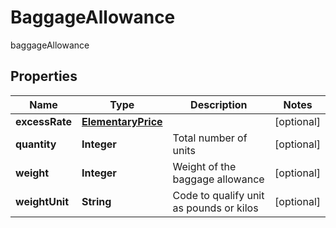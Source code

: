 

# BaggageAllowance

baggageAllowance

## Properties

| Name | Type | Description | Notes |
|------------ | ------------- | ------------- | -------------|
|**excessRate** | [**ElementaryPrice**](ElementaryPrice.md) |  |  [optional] |
|**quantity** | **Integer** | Total number of units |  [optional] |
|**weight** | **Integer** | Weight of the baggage allowance |  [optional] |
|**weightUnit** | **String** | Code to qualify unit as pounds or kilos |  [optional] |



